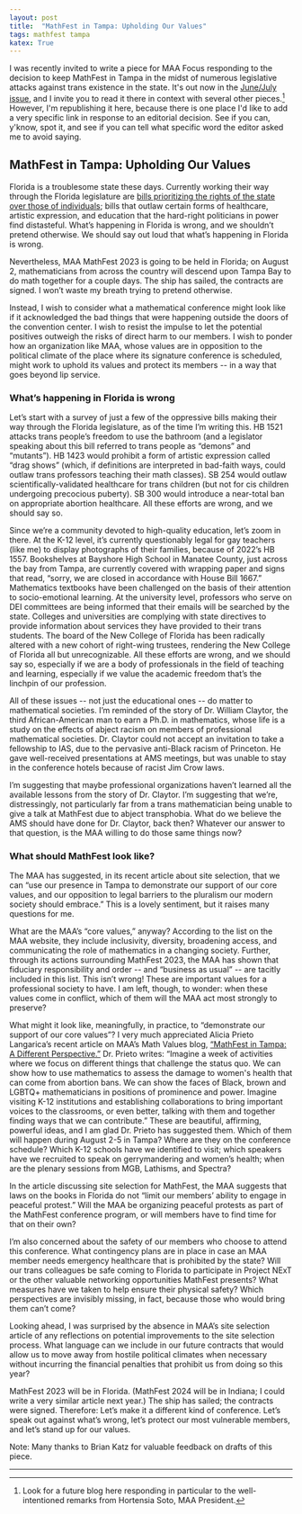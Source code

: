 ```yaml
---
layout: post
title:  "MathFest in Tampa: Upholding Our Values"
tags: mathfest tampa
katex: True
---
```


I was recently invited to write a piece for MAA Focus responding to the decision to keep MathFest in Tampa in the midst of numerous legislative attacks against trans existence in the state. It's out now in the [June/July issue](https://www.maa.org/press/periodicals/maa-focus), and I invite you to read it there in context with several other pieces.[^1] However, I'm republishing it here, because there is one place I'd like to add a very specific link in response to an editorial decision. See if you can, y'know, spot it, and see if you can tell what specific word the editor asked me to avoid saying.

## MathFest in Tampa: Upholding Our Values

Florida is a troublesome state these days. Currently working their way through the Florida legislature are [bills prioritizing the rights of the state over those of individuals](https://drwilliamhorne.substack.com/p/why-i-use-the-f-word-and-you-should); bills that outlaw certain forms of healthcare, artistic expression, and education that the hard-right politicians in power find distasteful. What’s happening in Florida is wrong, and we shouldn’t pretend otherwise. We should say out loud that what’s happening in Florida is wrong. 

Nevertheless, MAA MathFest 2023 is going to be held in Florida; on August 2, mathematicians from across the country will descend upon Tampa Bay to do math together for a couple days. The ship has sailed, the contracts are signed. I won’t waste my breath trying to pretend otherwise. 

Instead, I wish to consider what a mathematical conference might look like if it acknowledged the bad things that were happening outside the doors of the convention center. I wish to resist the impulse to let the potential positives outweigh the risks of direct harm to our members. I wish to ponder how an organization like MAA, whose values are in opposition to the political climate of the place where its signature conference is scheduled, might work to uphold its values and protect its members -- in a way that goes beyond lip service.

### What’s happening in Florida is wrong

Let’s start with a survey of just a few of the oppressive bills making their way through the Florida legislature, as of the time I’m writing this. HB 1521 attacks trans people’s freedom to use the bathroom (and a legislator speaking about this bill referred to trans people as “demons” and “mutants”). HB 1423 would prohibit a form of artistic expression called “drag shows” (which, if definitions are interpreted in bad-faith ways, could outlaw trans professors teaching their math classes). SB 254 would outlaw scientifically-validated healthcare for trans children (but not for cis children undergoing precocious puberty). SB 300 would introduce a near-total ban on appropriate abortion healthcare. All these efforts are wrong, and we should say so.
 
Since we’re a community devoted to high-quality education, let’s zoom in there. At the K-12 level, it’s currently questionably legal for gay teachers (like me) to display photographs of their families, because of 2022’s HB 1557. Bookshelves at Bayshore High School in Manatee County, just across the bay from Tampa, are currently covered with wrapping paper and signs that read, “sorry, we are closed in accordance with House Bill 1667.” Mathematics textbooks have been challenged on the basis of their attention to socio-emotional learning. At the university level, professors who serve on DEI committees are being informed that their emails will be searched by the state. Colleges and universities are complying with state directives to provide information about services they have provided to their trans students. The board of the New College of Florida has been radically altered with a new cohort of right-wing trustees, rendering the New College of Florida all but unrecognizable. All these efforts are wrong, and we should say so, especially if we are a body of professionals in the field of teaching and learning, especially if we value the academic freedom that’s the linchpin of our profession.

All of these issues -- not just the educational ones -- do matter to mathematical societies.  I’m reminded of the story of Dr. William Claytor, the third African-American man to earn a Ph.D. in mathematics, whose life is a study on the effects of abject racism on members of professional mathematical societies. Dr. Claytor could not accept an invitation to take a fellowship to IAS, due to the pervasive anti-Black racism of Princeton. He gave well-received presentations at AMS meetings, but was unable to stay in the conference hotels because of racist Jim Crow laws.

I’m suggesting that maybe professional organizations haven’t learned all the available lessons from the story of Dr. Claytor. I’m suggesting that we’re, distressingly, not particularly far from a trans mathematician being unable to give a talk at MathFest due to abject transphobia. What do we believe the AMS should have done for Dr. Claytor, back then? Whatever our answer to that question, is the MAA willing to do those same things now?

### What should MathFest look like?

The MAA has suggested, in its recent article about site selection, that we can “use our presence in Tampa to demonstrate our support of our core values, and our opposition to legal barriers to the pluralism our modern society should embrace.” This is a lovely sentiment, but it raises many questions for me.

What are the MAA’s “core values,” anyway? According to the list on the MAA website, they include inclusivity, diversity, broadening access, and communicating the role of mathematics in a changing society. Further, through its actions surrounding MathFest 2023, the MAA has shown that fiduciary responsibility and order -- and “business as usual” -- are tacitly included in this list. This isn’t wrong! These are important values for a professional society to have. I am left, though, to wonder: when these values come in conflict, which of them will the MAA act most strongly to preserve?

What might it look like, meaningfully, in practice, to “demonstrate our support of our core values”? I very much appreciated Alicia Prieto Langarica’s recent article on MAA’s Math Values blog, [“MathFest in Tampa: A Different Perspective.”](https://www.mathvalues.org/masterblog/mathfest-in-tampa-a-different-perspective) Dr. Prieto writes:
“Imagine a week of activities where we focus on different things that challenge the status quo. We can show how to use mathematics to assess the damage to women's health that can come from abortion bans. We can show the faces of Black, brown and LGBTQ+ mathematicians in positions of prominence and power. Imagine visiting K-12 institutions and establishing collaborations to bring important voices to the classrooms, or even better, talking with them and together finding ways that we can contribute.”
These are beautiful, affirming, powerful ideas, and I am glad Dr. Prieto has suggested them. Which of them will happen during August 2-5 in Tampa? Where are they on the conference schedule? Which K-12 schools have we identified to visit; which speakers have we recruited to speak on gerrymandering and women’s health; when are the plenary sessions from MGB, Lathisms, and Spectra?

In the article discussing site selection for MathFest, the MAA suggests that laws on the books in Florida do not “limit our members’ ability to engage in peaceful protest.” Will the MAA be organizing peaceful protests as part of the MathFest conference program, or will members have to find time for that on their own?

I’m also concerned about the safety of our members who choose to attend this conference. What contingency plans are in place in case an MAA member needs emergency healthcare that is prohibited by the state? Will our trans colleagues be safe coming to Florida to participate in Project NExT or the other valuable networking opportunities MathFest presents? What measures have we taken to help ensure their physical safety? Which perspectives are invisibly missing, in fact, because those who would bring them can’t come?

Looking ahead, I was surprised by the absence in MAA’s site selection article of any reflections on potential improvements to the site selection process. What language can we include in our future contracts that would allow us to move away from hostile political climates when necessary without incurring the financial penalties that prohibit us from doing so this year?

MathFest 2023 will be in Florida. (MathFest 2024 will be in Indiana; I could write a very similar article next year.) The ship has sailed; the contracts were signed. Therefore: Let’s make it a different kind of conference. Let’s speak out against what’s wrong, let’s protect our most vulnerable members, and let’s stand up for our values.

Note: Many thanks to Brian Katz for valuable feedback on drafts of this piece.

---

[^1]: Look for a future blog here responding in particular to the well-intentioned remarks from Hortensia Soto, MAA President.